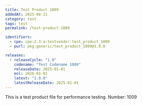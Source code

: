 ```yaml
---
title: Test Product 1009
addedAt: 2025-08-21
category: test
tags: test
permalink: /test-product-1009

identifiers:
  - cpe: cpe:2.3:a:testvendor:test_product_1009
  - purl: pkg:generic/test_product_1009@1.0.0

releases:
  - releaseCycle: "1.0"
    codename: "Test Codename 1009"
    releaseDate: 2025-01-01
    eol: 2026-01-01
    latest: "1.0.0"
    latestReleaseDate: 2025-01-01
---
```


This is a test product file for performance testing. Number: 1009
